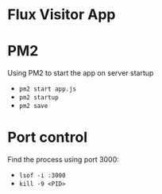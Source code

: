 # Flux Visitor App

# PM2 
Using PM2 to start the app on server startup
- `pm2 start app.js`
- `pm2 startup`
- `pm2 save`

# Port control
Find the process using port 3000:
- `lsof -i :3000`
- `kill -9 <PID>`